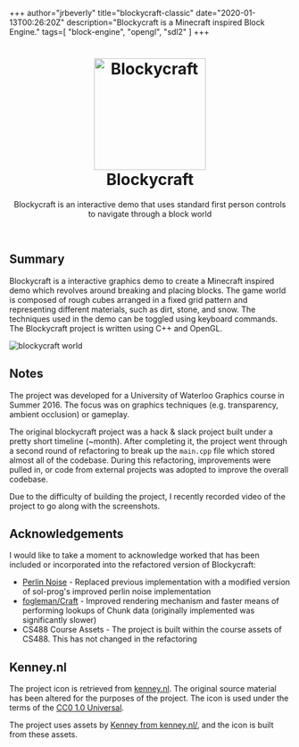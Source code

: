 +++
    author="jrbeverly"
    title="blockycraft-classic"
    date="2020-01-13T00:26:20Z"
    description="Blockycraft is a Minecraft inspired Block Engine."
    tags=[
  "block-engine",
  "opengl",
  "sdl2"
]
    +++
    
<h1 align="center">
  <a href="https://github.com/jrbeverly/Blockycraft" title="Blockycraft">
    <img alt="Blockycraft" src="./logo.png" width="200px" height="200px" />
  </a>
  <br />
  Blockycraft
</h1>

<p align="center">
  Blockycraft is an interactive demo that uses standard first person controls to navigate through a block world
</p>

<br />

## Summary

Blockycraft is a interactive graphics demo to create a Minecraft inspired demo which revolves around breaking and placing blocks. The game world is composed of rough cubes arranged in a fixed grid pattern and representing different materials, such as dirt, stone, and snow.  The techniques used in the demo can be toggled using keyboard commands.  The Blockycraft project is written using C++ and OpenGL.

![blockycraft world](./docs/screenshots/world.png "Blockycraft")

## Notes

The project was developed for a University of Waterloo Graphics course in Summer 2016. The focus was on graphics techniques (e.g. transparency, ambient occlusion) or gameplay.

The original blockycraft project was a hack & slack project built under a pretty short timeline (~month). After completing it, the project went through a second round of refactoring to break up the `main.cpp` file which stored almost all of the codebase. During this refactoring, improvements were pulled in, or code from external projects was adopted to improve the overall codebase.

Due to the difficulty of building the project, I recently recorded video of the project to go along with the screenshots.

## Acknowledgements

I would like to take a moment to acknowledge worked that has been included or incorporated into the refactored version of Blockycraft:

- [Perlin Noise](https://github.com/sol-prog/Perlin_Noise) - Replaced previous implementation with a modified version of sol-prog's improved perlin noise implementation
- [fogleman/Craft](https://github.com/fogleman/Craft) - Improved rendering mechanism and faster means of performing lookups of Chunk data (originally implemented was significantly slower)
- CS488 Course Assets - The project is built within the course assets of CS488. This has not changed in the refactoring

## Kenney.nl

The project icon is retrieved from [kenney.nl](docs/icon/icon.json). The original source material has been altered for the purposes of the project. The icon is used under the terms of the [CC0 1.0 Universal](https://creativecommons.org/publicdomain/zero/1.0/).

The project uses assets by [Kenney from kenney.nl/](http://kenney.nl/assets/voxel-pack), and the icon is built from these assets.
